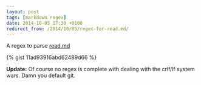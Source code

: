 ```yaml
---
layout: post
tags: [markdown regex]
date: 2014-10-05 17:30 +0100
redirect_from: /2014/10/05/regex-for-read.md/
---
```

A regex to parse [read.md](https://www.dropbox.com/s/63rmg23fwadtp4g/Read.md?dl=0)

{% gist 11ad93916abd62489d66 %}

**Update:** Of course no regex is complete with dealing with the crlf/lf system wars. Damn you default git.

